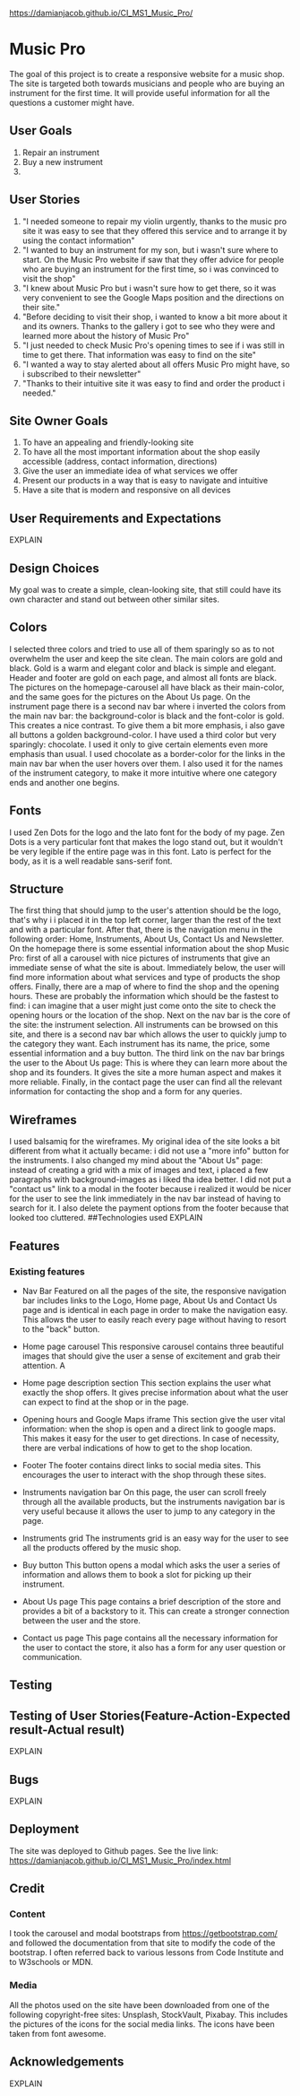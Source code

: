 https://damianjacob.github.io/CI_MS1_Music_Pro/
# Music Pro

The goal of this project is to create a responsive website for a music shop. The site is targeted both towards musicians and people who are buying an instrument for the first time. It will provide useful information for all the questions a customer might have.
## User Goals
1. Repair an instrument
2. Buy a new instrument
3. 
## User Stories
1. "I needed someone to repair my violin urgently, thanks to the music pro site it was easy to see that they offered this service and to arrange it by using the contact information"
2. "I wanted to buy an instrument for my son, but i wasn't sure where to start. On the Music Pro website if saw that they offer advice for people who are buying an instrument for the first time, so i was convinced to visit the shop"
3. "I knew about Music Pro but i wasn't sure how to get there, so it was very convenient to see the Google Maps position and the directions on their site."
4. "Before deciding to visit their shop, i wanted to know a bit more about it and its owners. Thanks to the gallery i got to see who they were and learned more about the history of Music Pro"
5. "I just needed to check Music Pro's opening times to see if i was still in time to get there. That information was easy to find on the site"
6. "I wanted a way to stay alerted about all offers Music Pro might have, so i subscribed to their newsletter"
7. "Thanks to their intuitive site it was easy to find and order the product i needed."
## Site Owner Goals
1. To have an appealing and friendly-looking site
2. To have all the most important information about the shop easily accessible (address, contact information, directions)
3. Give the user an immediate idea of what services we offer
4. Present our products in a way that is easy to navigate and intuitive
5. Have a site that is modern and responsive on all devices
## User Requirements and Expectations
EXPLAIN
## Design Choices
My goal was to create a simple, clean-looking site, that still could have its own character and stand out between other similar sites. 
## Colors
I selected three colors and tried to use all of them sparingly so as to not overwhelm the user and keep the site clean. The main colors are gold and black. Gold is a warm and elegant color and black is simple and elegant. Header and footer are gold on each page, and almost all fonts are black. The pictures on the homepage-carousel all have black as their main-color, and the same goes for the pictures on the About Us page. On the instrument page there is a second nav bar where i inverted the colors from the main nav bar: the background-color is black and the font-color is gold. This creates a nice contrast. To give them a bit more emphasis, i also gave all buttons a golden background-color. I have used a third color but very sparingly: chocolate. I used it only to give certain elements even more emphasis than usual. I used chocolate as a border-color for the links in the main nav bar when the user hovers over them. I also used it for the names of the instrument category, to make it more intuitive where one category ends and another one begins.
## Fonts
I used Zen Dots for the logo and the lato font for the body of my page. Zen Dots is a very particular font that makes the logo stand out, but it wouldn't be very legible if the entire page was in this font. Lato is perfect for the body, as it is a well readable sans-serif font.
## Structure
The first thing that should jump to the user's attention should be the logo, that's why i i placed it in the top left corner, larger than the rest of the text and with a particular font. After that, there is the navigation menu in the following order: Home, Instruments, About Us, Contact Us and Newsletter.
On the homepage there is some essential information about the shop Music Pro: first of all a carousel with nice pictures of instruments that give an immediate sense of what the site is about. Immediately below, the user will find more information about what services and type of products the shop offers. Finally, there are a map of where to find the shop and the opening hours. These are probably the information which should be the fastest to find: i can imagine that a user might just come onto the site to check the opening hours or the location of the shop. Next on the nav  bar is the core of the site: the instrument selection. All instruments can be browsed on this site, and there is a second nav bar which allows the user to quickly jump to the category they want. Each instrument has its name, the price, some essential information and a buy button.
The third link on the nav bar brings the user to the About Us page: This is where they can learn more about the shop and its founders. It gives the site a more human aspect and makes it more reliable. Finally, in the contact page the user can find all the relevant information for contacting the shop and a form for any queries.
## Wireframes
I used balsamiq for the wireframes. My original idea of the site looks a bit different from what it actually became: i did not use a "more info" button for the instruments. I also changed my mind about the "About Us" page: instead of creating a grid with a mix of images and text, i placed a few paragraphs with background-images as i liked tha idea better. I did not put a "contact us" link to a modal in the footer because i realized it would be nicer for the user to see the link immediately in the nav bar instead of having to search for it. I also delete the payment options from the footer because that looked too cluttered.
##Technologies used
EXPLAIN
## Features
### Existing features

- Nav Bar
   Featured on all the pages of the site, the responsive navigation bar includes links to the Logo, Home page, About Us and Contact Us page and is identical in each page in order to make the navigation easy.
   This allows the user to easily reach every page without having to resort to the "back" button.

- Home page carousel
   This responsive carousel contains three beautiful images that should give the user a sense of excitement and grab their attention. A

- Home page description section
   This section explains the user what exactly the shop offers. It gives precise information about what the user can expect to find at the shop or in the page.

- Opening hours and Google Maps iframe
   This section give the user vital information: when the shop is open and a direct link to google maps. This makes it easy for the user to get directions. In case of necessity, there are verbal indications of how to get to the shop location.

- Footer
   The footer contains direct links to social media sites. This encourages the user to interact with the shop through these sites.

- Instruments navigation bar
   On this page, the user can scroll freely through all the available products, but the instruments navigation bar is very useful because it allows the user to jump to any category in the page.

- Instruments grid
   The instruments grid is an easy way for the user to see all the products offered by the music shop.

- Buy button 
   This button opens a modal which asks the user a series of information and allows them to book a slot for picking up their instrument.

- About Us page
   This page contains a brief description of the store and provides a bit of a backstory to it. This can create a stronger connection between the user and the store.

- Contact us page
   This page contains all the necessary information for the user to contact the store, it also has a form for any user question or communication.

## Testing



## Testing of User Stories(Feature-Action-Expected result-Actual result)
EXPLAIN
## Bugs
EXPLAIN
## Deployment
The site was deployed to Github pages. See the live link: https://damianjacob.github.io/CI_MS1_Music_Pro/index.html 
## Credit

### Content
   I took the carousel and modal bootstraps from https://getbootstrap.com/ and followed the documentation from that site to modify the code of the bootstrap. I often referred back to various lessons from Code Institute and to W3schools or MDN.

### Media
   All the photos used on the site have been downloaded from one of the following copyright-free sites: Unsplash, StockVault, Pixabay. This includes the pictures of the icons for the social media links. 
   The icons have been taken from font awesome.
## Acknowledgements
EXPLAIN